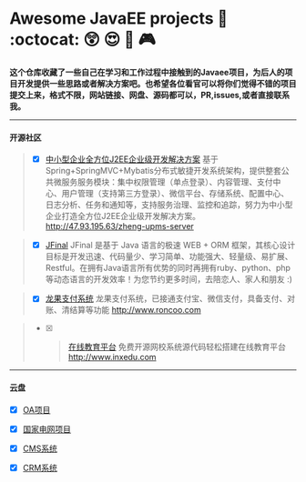 # Awesome JavaEE projects  :date:   :octocat:  :astonished:  :heart_eyes: :rocket: :video_game:

**这个仓库收藏了一些自己在学习和工作过程中接触到的Javaee项目，为后人的项目开发提供一些思路或者解决方案吧。也希望各位看官可以将你们觉得不错的项目提交上来，格式不限，网站链接、网盘、源码都可以，PR,issues,或者直接联系我。**

---
#### 开源社区
>- [x] [中小型企业全方位J2EE企业级开发解决方案](https://gitee.com/shuzheng/zheng)
基于Spring+SpringMVC+Mybatis分布式敏捷开发系统架构，提供整套公共微服务服务模块：集中权限管理（单点登录）、内容管理、支付中心、用户管理（支持第三方登录）、微信平台、存储系统、配置中心、日志分析、任务和通知等，支持服务治理、监控和追踪，努力为中小型企业打造全方位J2EE企业级开发解决方案。 http://47.93.195.63/zheng-upms-server

>- [x] [JFinal](https://gitee.com/jfinal/jfinal)
JFinal 是基于 Java 语言的极速 WEB + ORM 框架，其核心设计目标是开发迅速、代码量少、学习简单、功能强大、轻量级、易扩展、Restful。在拥有Java语言所有优势的同时再拥有ruby、python、php等动态语言的开发效率！为您节约更多时间，去陪恋人、家人和朋友 :)

>- [x] [龙果支付系统](https://gitee.com/roncoocom/roncoo-pay)
龙果支付系统，已接通支付宝、微信支付，具备支付、对账、清结算等功能 http://www.roncoo.com

>- [x] >[在线教育平台](https://gitee.com/inxeduopen/inxedu)
免费开源网校系统源代码轻松搭建在线教育平台 http://www.inxedu.com


---
#### 云盘
- [x] [OA项目](https://pan.baidu.com/s/1IC9y6m7ObvTsskoFZQyhyg)

- [x] [国家电网项目](https://pan.baidu.com/s/1zXprxo-LURFVt7E1bAm6Fw)

- [x] [CMS系统](https://pan.baidu.com/s/1zXprxo-LURFVt7E1bAm6Fw)

- [x] [CRM系统](https://pan.baidu.com/s/1zkr4-rOC9Phg9KdMkc1HJg)












